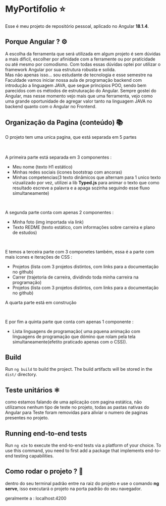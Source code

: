 # MyPortifolio ⭐

Esse é meu projeto de repositório pessoal, aplicado no Angular **18.1.4**.

## Porque Angular ? ⚙️

A escolha da ferramenta que será utilizada em algum projeto é sem dúvidas a mais díficil, escolher por afinidade com a ferramente ou por pratícidade ou até mesmo por comodismo. Com todas essas dúvidas optei por utilizar o framework Angular por sua estrutura robusta e solida.<br> Mas não apenas isso... sou estudante de tecnologia e esse semestre na Faculdade vamos iniciar nossa aula de programação backend com introdução a linguagem JAVA, que segue príncipios POO, sendo bem parecidos com os métodos de estruturação do Angular. Sempre gostei do Angular, mas nesse momento vejo mais que uma ferramenta, vejo como uma grande oportunidade de agregar valor tanto na linguagem JAVA no backend quanto com o Angular no Frontend. 

## Organização da Pagina (conteúdo) 📚

O projeto tem uma unica pagina, que está separada em 5 partes 

<br><br> A primeira parte está separada em 3 componentes :<br> 
- Meu nome (texto H1 estático)<br>
- Minhas redes sociais (icones bootstrap com ancoras) <br> 
- Minhas competencias(3 texto dinâmicos que alternam para 1 unico texto vizualizado por vez, utilizei a lib **Typed.js** para animar o texto que como resultado escreve a palavra e a apaga sozinha seguindo esse fluxo simultaneamente)

<br>

A segunda parte conta com apenas 2 componentes :
- Minha foto (img importada via link)
- Texto REDME (texto estático, com informações sobre carreira e plano de estudos)

<br>

E temos a terceira parte com 3 componetes também, essa é a parte com mais icones e iterações de CSS : 
- Projetos (lista com 3 projetos distintos, com links para a documentação no github)
- Carrer (trajetoria de carreira, dividindo toda  minha carreira na programação)
- Projetos (lista com 3 projetos distintos, com links para a documentação no github)

A quarta parte está em construção

<br>

E por fim a quinta parte que conta com apenas 1 componente : 
- Lista linguagens de programação( uma pquena animação com linguagens de programação que dómino que rolam pela tela simultaneamente(efetito praticado apenas com o CSS)).

## Build

Run `ng build` to build the project. The build artifacts will be stored in the `dist/` directory.

## Teste unitários ⚛️

como estamos falando de uma aplicação com pagina estática, não utilizamos nenhum tipo de teste no projeto, todas as pastas nativas do Angular para Teste foram removidas para aliviar o numero de paginas presentes no projeto.
## Running end-to-end tests

Run `ng e2e` to execute the end-to-end tests via a platform of your choice. To use this command, you need to first add a package that implements end-to-end testing capabilities.

## Como rodar o projeto ? 🏁

dentro do seu terminal padrão entre na raiz do projeto e use o comando **ng serve**, isso executará o projeto na porta padrão do seu navegador. <br>

geralmente a : localhost:4200
 
